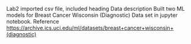 Lab2 
imported csv file, included heading
Data description 
Built two ML models for Breast Cancer Wisconsin (Diagnostic) Data set in jupyter notebook. 
Reference https://archive.ics.uci.edu/ml/datasets/breast+cancer+wisconsin+(diagnostic)
